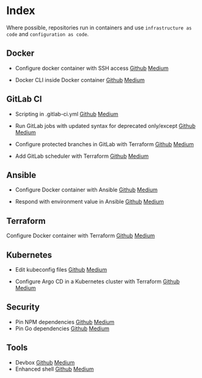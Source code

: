 # Index

Where possible, repositories run in containers and use `infrastructure as code` and `configuration as code`.

## Docker

- Configure docker container with SSH access
[Github](https://github.com/Frunza/configure-docker-container-with-ssh-access) [Medium](https://medium.com/@frunzasamuel/configure-docker-container-with-ssh-access-dbf18efa3b93)

- Docker CLI inside Docker container
[Github](https://github.com/Frunza/docker-cli-inside-docker-container) [Medium](https://medium.com/@frunzasamuel/docker-cli-inside-docker-container-6adb59fe0f12)

## GitLab CI

- Scripting in .gitlab-ci.yml
[Github](https://github.com/Frunza/scripting-in-gitlab-ci.yml) [Medium](https://medium.com/@frunzasamuel/scripting-in-gitlab-ci-yml-2778049b8d49)

- Run GitLab jobs with updated syntax for deprecated only/except
[Github](https://github.com/Frunza/run-gitlab-jobs-with-updated-syntax-for-deprecated-only-except) [Medium](https://medium.com/@frunzasamuel/run-gitlab-jobs-with-updated-syntax-for-deprecated-only-except-e40cb6be5f96)

- Configure protected branches in GitLab with Terraform
[Github](https://github.com/Frunza/configure-protected-branches-in-gitlab-with-terraform) [Medium](https://medium.com/@frunzasamuel/configure-protected-branches-in-gitlab-with-terraform-f1ba872b19cf)

- Add GitLab scheduler with Terraform [Github](https://github.com/Frunza/add-gitlab-scheduler-with-terraform) [Medium](https://medium.com/@frunzasamuel/add-gitlab-scheduler-with-terraform-7b1e67ddc668)

## Ansible

- Configure Docker container with Ansible
[Github](https://github.com/Frunza/configure-docker-container-with-ansible) [Medium](https://blog.devops.dev/configure-docker-container-with-ansible-e7c7623a531d)

- Respond with environment value in Ansible
[Github](https://github.com/Frunza/respond-with-environment-variable-in-ansible) [Medium](https://medium.com/@frunzasamuel/respond-with-environment-value-in-ansible-536d0facc081)

## Terraform

Configure Docker container with Terraform [Github](https://github.com/Frunza/configure-docker-container-with-terraform) [Medium](https://medium.com/@frunzasamuel/configure-docker-container-with-terraform-cbc1a36d97e0)

## Kubernetes

- Edit kubeconfig files
[Github](https://github.com/Frunza/edit-kubeconfig-files) [Medium](https://medium.com/@frunzasamuel/edit-kubeconfig-files-57b46b012506)

- Configure Argo CD in a Kubernetes cluster with Terraform [Github](https://github.com/Frunza/configure-argo-cd-in-a-kubernetes-cluster-with-terraform) [Medium](https://medium.com/@frunzasamuel/configure-argo-cd-in-a-kubernetes-cluster-with-terraform-c0aa4b9f75db)

## Security

- Pin NPM dependencies [Github](https://github.com/Frunza/pin-npm-dependencies) [Medium](https://medium.com/@frunzasamuel/pin-npm-dependencies-4c163e2c8090)
- Pin Go dependencies [Github](https://github.com/Frunza/pin-go-dependencies) [Medium](https://medium.com/@frunzasamuel/pin-go-dependencies-5b1fdfab2ce6)

## Tools

- Devbox [Github](https://github.com/Frunza/devbox) [Medium](https://medium.com/@frunzasamuel/devbox-e4a95fd4cf6e)
- Enhanced shell [Github](https://github.com/Frunza/enhanced-shell) [Medium](https://medium.com/@frunzasamuel/enhanced-shell-e2268fb3e2be)
